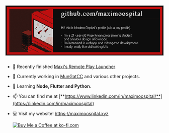 # ![header](https://raw.githubusercontent.com/maximoospital/maximoospital/main/header.png) 

- 🧿 Recently finished [Maxi's Remote Play Launcher](https://github.com/maximoospital/MSRemotePlayLauncher)

- 🔭 Currently working in [MunGatCC](https://github.com/maximoospital/MunGatCC) and various other projects.

- 🌱 Learning **Node, Flutter and Python**.

- 📫 You can find me at [**https://www.linkedin.com/in/maximoospital/**](https://linkedin.com/in/maximoospital)

- 💻 Visit my website! [https;//maximoospital.xyz](https://maximoospital.xyz)

  <a href="https://ko-fi.com/I2I3ZRJ0Q" target="_blank">
    <img src="https://storage.ko-fi.com/cdn/kofi5.png?v=3" alt="Buy Me a Coffee at ko-fi.com" height="36">
  </a>
